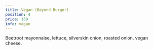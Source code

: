 ```yaml
---
title: Vegan (Beyond Burger)
position: 4
price: 159
info: vegan
---
```


Beetroot mayonnaise, lettuce, silverskin onion, roasted onion, vegan cheese.
